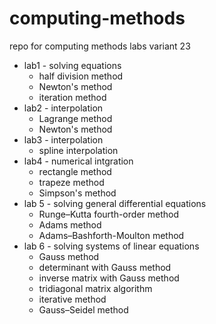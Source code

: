 # computing-methods
repo for computing methods labs variant 23

- lab1 - solving equations
   - half division method
   - Newton's method
   - iteration method
- lab2 - interpolation
   - Lagrange method
   - Newton's method
- lab3 - interpolation
   - spline interpolation
- lab4 - numerical intgration
   - rectangle method
   - trapeze method
   - Simpson's method
- lab 5 - solving general differential equations
   - Runge–Kutta fourth-order method
   - Adams method
   - Adams–Bashforth-Moulton method
- lab 6 - solving systems of linear equations
   - Gauss method
   - determinant with Gauss method
   - inverse matrix with Gauss method
   - tridiagonal matrix algorithm
   - iterative method
   - Gauss–Seidel method
